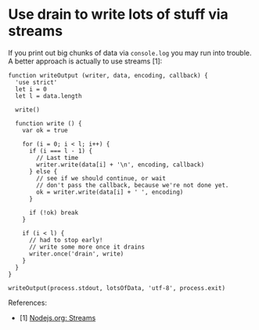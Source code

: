 # Use drain to write lots of stuff via streams

If you print out big chunks of data via `console.log` you may run into trouble.
A better approach is actually to use streams [1]:

```ecmascript 6
function writeOutput (writer, data, encoding, callback) {
  'use strict'
  let i = 0
  let l = data.length

  write()

  function write () {
    var ok = true

    for (i = 0; i < l; i++) {
      if (i === l - 1) {
        // Last time
        writer.write(data[i] + '\n', encoding, callback)
      } else {
        // see if we should continue, or wait
        // don't pass the callback, because we're not done yet.
        ok = writer.write(data[i] + ' ', encoding)
      }

      if (!ok) break
    }

    if (i < l) {
      // had to stop early!
      // write some more once it drains
      writer.once('drain', write)
    }
  }
}

writeOutput(process.stdout, lotsOfData, 'utf-8', process.exit)
```

References:

- [1] [Nodejs.org: Streams](https://nodejs.org/api/stream.html#stream_event_drain)

